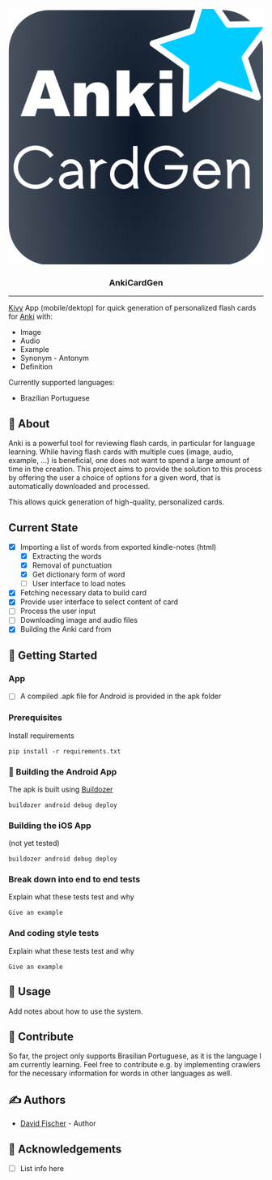 ![GitHub Logo](assets/AnkiCardGen.png)

<h3 align="center">AnkiCardGen</h3>

<!--
<div align="center">

  [![Status](https://img.shields.io/badge/status-active-success.svg)]() 
  [![GitHub Issues](https://img.shields.io/github/issues/kylelobo/The-Documentation-Compendium.svg)](https://github.com/kylelobo/The-Documentation-Compendium/issues)
  [![GitHub Pull Requests](https://img.shields.io/github/issues-pr/kylelobo/The-Documentation-Compendium.svg)](https://github.com/kylelobo/The-Documentation-Compendium/pulls)
  [![License](https://img.shields.io/badge/license-MIT-blue.svg)](/LICENSE)

</div>
-->
---
[Kivy](https://kivy.org/) App (mobile/dektop) for quick generation of personalized flash cards for [Anki](https://apps.ankiweb.net/) with:
* Image
* Audio
* Example
* Synonym - Antonym
* Definition
 
Currently supported languages:
* Brazilian Portuguese


## 🧐 About 
Anki is a powerful tool for reviewing flash cards, in particular for language learning.
While having flash cards with multiple cues (image, audio, example, ...) is beneficial, one does not want to spend a
large amount of time in the creation. This project aims to provide the solution to this process
by offering the user a choice of options for a given word, that is automatically downloaded and processed.

This allows quick generation of high-quality, personalized cards.

## Current State

-[x] Importing a list of words from exported kindle-notes (html)
    -[x] Extracting the words
    -[x] Removal of punctuation
    -[x] Get dictionary form of word
    -[ ] User interface to load notes
-[x] Fetching necessary data to build card
-[x] Provide user interface to select content of card
-[ ] Process the user input
-[ ] Downloading image and audio files
-[x] Building the Anki card from 

## 🏁 Getting Started 

### App
<!-- TODO: Add apk file-->
-[ ] A compiled .apk file for Android is provided in the apk folder

### Prerequisites

Install requirements
```
pip install -r requirements.txt
```



### 🔧 Building the Android App
The apk is built using [Buildozer](https://buildozer.readthedocs.io/en/latest/)
```
buildozer android debug deploy
```

### Building the iOS App
(not yet tested)
```
buildozer android debug deploy
```


### Break down into end to end tests
Explain what these tests test and why

```
Give an example
```

### And coding style tests
Explain what these tests test and why

```
Give an example
```

## 🎈 Usage <a name="usage"></a>
Add notes about how to use the system.

## 🚀 Contribute
So far, the project only supports Brasilian Portuguese, as it is the language I am currently learning.
Feel free to contribute e.g. by implementing crawlers for the necessary information for words in other languages as well.

## ✍️ Authors 
- [David Fischer](https://github.com/david-fischer) - Author

<!--
See also the list of [contributors](https://github.com/kylelobo/The-Documentation-Compendium/contributors) who participated in this project.
-->

## 🎉 Acknowledgements 

-[ ] List info here
